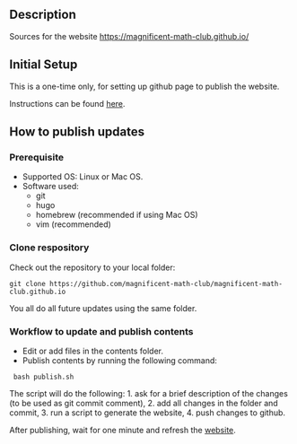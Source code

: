 ## Description

Sources for the website https://magnificent-math-club.github.io/

## Initial Setup

This is a one-time only, for setting up github page to publish the website.

Instructions can be found [here](https://bwaycer.github.io/hugo_tutorial.hugo/tutorials/github-pages-blog/).

## How to publish updates
### Prerequisite
* Supported OS: Linux or Mac OS. 
* Software used:
    - git
    - hugo
    - homebrew (recommended if using Mac OS)
    - vim (recommended)

### Clone respository
Check out the repository to your local folder:
```
git clone https://github.com/magnificent-math-club/magnificent-math-club.github.io
```
You all do all future updates using the same folder.

### Workflow to update and publish contents
* Edit or add files in the contents folder.
* Publish contents by running the following command:
```
 bash publish.sh
```
The script will do the following:
    1. ask for a brief description of the changes (to be used as git commit comment),
    2. add all changes in the folder and commit,
    3. run a script to generate the website,
    4. push changes to github.

After publishing, wait for one minute and refresh the [website](https://magnificent-math-club.github.io/).
